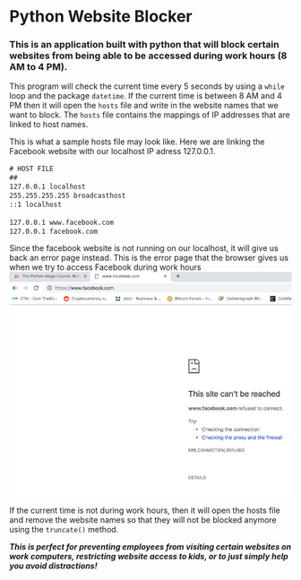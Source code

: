 # Python Website Blocker 
### This is an application built with python that will block certain websites from being able to be accessed during work hours (8 AM to 4 PM). 

This program will check the current time every 5 seconds by using a `while` loop and the package `datetime`. If the current time is between 8 AM and 4 PM then it will open the `hosts` file and write in the website names that we want to block. The `hosts` file contains the mappings of IP addresses that are linked to host names. 

This is what a sample hosts file may look like. Here we are linking the Facebook website with our localhost IP adress 127.0.0.1. 
``` 
# HOST FILE 
## 
127.0.0.1 localhost 
255.255.255.255 broadcasthost 
::1 localhost 

127.0.0.1 www.facebook.com 
127.0.0.1 facebook.com 
``` 

Since the facebook website is not running on our localhost, it will give us back an error page instead. This is the error page that the browser gives us when we try to access Facebook during work hours ![This is the error page that the browser gives us when we try to access Facebook during work hours](images/error.png) 

If the current time is not during work hours, then it will open the hosts file and remove the website names so that they will not be blocked anymore using the `truncate()` method.

**_This is perfect for preventing employees from visiting certain websites on work computers, restricting website access to kids, or to just simply help you avoid distractions!_**
